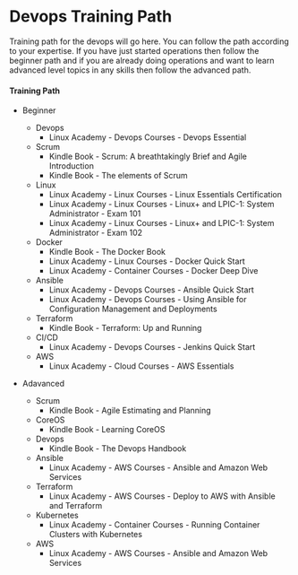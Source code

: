 Devops Training Path
===========================

Training path for the devops will go here.
You can follow the path according to your expertise. If you have just started operations then follow the beginner path and if you are already doing operations and want to learn advanced level topics in any skills then follow the advanced path.


#### Training Path

* Beginner
	* Devops
		* Linux Academy - Devops Courses - Devops Essential
	* Scrum
		* Kindle Book - Scrum: A breathtakingly Brief and Agile Introduction
		* Kindle Book - The elements of Scrum
	* Linux
		* Linux Academy - Linux Courses - Linux Essentials Certification
		* Linux Academy - Linux Courses - Linux+ and LPIC-1: System Administrator - Exam 101
		* Linux Academy - Linux Courses - Linux+ and LPIC-1: System Administrator - Exam 102
	* Docker
		* Kindle Book - The Docker Book
		* Linux Academy - Linux Courses - Docker Quick Start
		* Linux Academy - Container Courses - Docker Deep Dive
	* Ansible
		* Linux Academy - Devops Courses - Ansible Quick Start
		* Linux Academy - Devops Courses - Using Ansible for Configuration Management and Deployments
	* Terraform
		* Kindle Book - Terraform: Up and Running
	* CI/CD 
		* Linux Academy - Devops Courses - Jenkins Quick Start
	* AWS
		* Linux Academy - Cloud Courses - AWS Essentials

* Adavanced
	* Scrum
		* Kindle Book - Agile Estimating and Planning
	* CoreOS
		* Kindle Book - Learning CoreOS
	* Devops
		* Kindle Book - The Devops Handbook
	* Ansible
		* Linux Academy - AWS Courses - Ansible and Amazon Web Services
	* Terraform
		* Linux Academy - AWS Courses - Deploy to AWS with Ansible and Terraform
	* Kubernetes
		* Linux Academy - Container Courses - Running Container Clusters with Kubernetes
	* AWS
		* Linux Academy - AWS Courses - Ansible and Amazon Web Services
